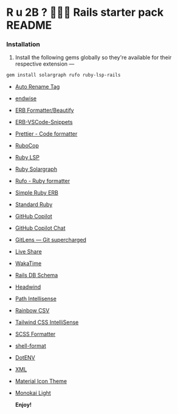 # R u 2B ? 🤷🏻‍♂️ Rails starter pack README

### Installation

1. Install the following gems globally so they're available for their respective extension —

```sh
gem install solargraph rufo ruby-lsp-rails
```

- [Auto Rename Tag](https://marketplace.visualstudio.com/items?itemName=formulahendry.auto-rename-tag)
- [endwise](https://marketplace.visualstudio.com/items?itemName=kaiwood.endwise)
- [ERB Formatter/Beautify](https://marketplace.visualstudio.com/items?itemName=aliariff.vscode-erb-beautify)
- [ERB-VSCode-Snippets](https://marketplace.visualstudio.com/items?itemName=ZneuRay.erb-vscode-snippets)
- [Prettier - Code formatter](https://marketplace.visualstudio.com/items?itemName=esbenp.prettier-vscode)
- [RuboCop](https://marketplace.visualstudio.com/items?itemName=rubocop.vscode-rubocop)
- [Ruby LSP](https://marketplace.visualstudio.com/items?itemName=Shopify.ruby-lsp)
- [Ruby Solargraph](https://marketplace.visualstudio.com/items?itemName=castwide.solargraph)
- [Rufo - Ruby formatter](https://marketplace.visualstudio.com/items?itemName=jnbt.vscode-rufo)
- [Simple Ruby ERB](https://marketplace.visualstudio.com/items?itemName=vortizhe.simple-ruby-erb)
- [Standard Ruby](https://marketplace.visualstudio.com/items?itemName=testdouble.vscode-standard-ruby)

- [GitHub Copilot](https://marketplace.visualstudio.com/items?itemName=GitHub.copilot)
- [GitHub Copilot Chat](https://marketplace.visualstudio.com/items?itemName=GitHub.copilot-chat)
- [GitLens — Git supercharged](https://marketplace.visualstudio.com/items?itemName=eamodio.gitlens)
- [Live Share](https://marketplace.visualstudio.com/items?itemName=MS-vsliveshare.vsliveshare)
- [WakaTime](https://marketplace.visualstudio.com/items?itemName=WakaTime.vscode-wakatime)
- [Rails DB Schema](https://marketplace.visualstudio.com/items?itemName=aki77.rails-db-schema)

- [Headwind](https://marketplace.visualstudio.com/items?itemName=heybourn.headwind)
- [Path Intellisense](https://marketplace.visualstudio.com/items?itemName=christian-kohler.path-intellisense)
- [Rainbow CSV](https://marketplace.visualstudio.com/items?itemName=mechatroner.rainbow-csv)
- [Tailwind CSS IntelliSense](https://marketplace.visualstudio.com/items?itemName=bradlc.vscode-tailwindcss)
- [SCSS Formatter](https://marketplace.visualstudio.com/items?itemName=sibiraj-s.vscode-scss-formatter)
- [shell-format](https://marketplace.visualstudio.com/items?itemName=foxundermoon.shell-format)
- [DotENV](https://marketplace.visualstudio.com/items?itemName=mikestead.dotenv)
- [XML](https://marketplace.visualstudio.com/items?itemName=redhat.vscode-xml)

- [Material Icon Theme](https://marketplace.visualstudio.com/items?itemName=PKief.material-icon-theme)
- [Monokai Light](https://marketplace.visualstudio.com/items?itemName=zoxon.monokai-light)

  **Enjoy!**
